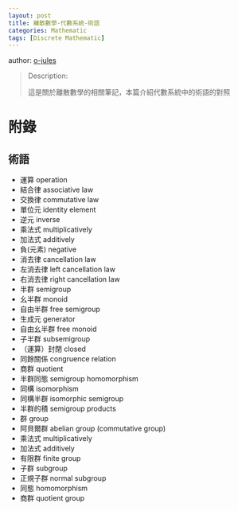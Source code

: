```yaml
---
layout: post
title: 離散數學-代數系統-術語
categories: Mathematic
tags: [Discrete Mathematic]
---
```


author: [o-jules](https://github.com/o-jules)

> Description:
>
> 這是關於離散數學的相關筆記，本篇介紹代數系統中的術語的對照	

<!-- more -->

# 附錄

## 術語

  - 運算 operation
  - 結合律 associative law
  - 交換律 commutative law
  - 單位元 identity element
  - 逆元 inverse
  - 乘法式 multiplicatively
  - 加法式 additively
  - 負(元素) negative
  - 消去律 cancellation law
  - 左消去律 left cancellation law
  - 右消去律 right cancellation law
  - 半群 semigroup
  - 幺半群 monoid
  - 自由半群 free semigroup
  - 生成元 generator
  - 自由幺半群 free monoid
  - 子半群 subsemigroup
  - （運算）封閉 closed
  - 同餘關係 congruence relation
  - 商群 quotient
  - 半群同態 semigroup homomorphism
  - 同構 isomorphism
  - 同構半群 isomorphic semigroup
  - 半群的積 semigroup products
  - 群 group
  - 阿貝爾群 abelian group (commutative group)
  - 乘法式 multiplicatively
  - 加法式 additively
  - 有限群 finite group
  - 子群 subgroup
  - 正規子群 normal subgroup
  - 同態 homomorphism
  - 商群 quotient group
